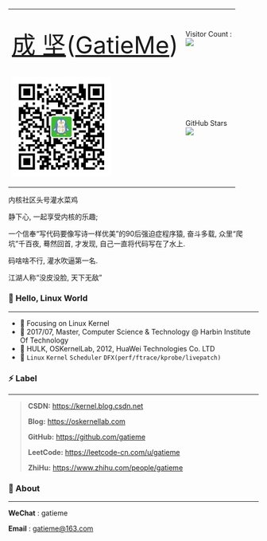<table class='demo'>
<tr>
    <td>
        <p align="center"><br><font size="16"><a href="https://oskernellab.com/about">成 坚</a>(<a href="https://kernel.blog.csdn.net">GatieMe</a>)</font></p>
    </td>
    <td> 
        <p>
            Visitor Count : <br>
            <img src="https://profile-counter.glitch.me/gatieme/count.svg" />
        </p>
    </td>
</tr>
<tr>
    <td>
        <p><img  width="200" height="200" src="./wechat_mp_qrcode.jpg" /></p>
    </td>
    <td>
        <p>
            GitHub Stars<br>
            <img src="https://github-readme-stats.vercel.app/api?username=gatieme&show_icons=true&icon_color=CE1D2D&text_color=718096&bg_color=ffffff&hide_title=true" />
        </p>
    </td>
</tr>
</table>



内核社区头号灌水菜鸡

静下心, 一起享受内核的乐趣;

一个信奉“写代码要像写诗一样优美”的90后强迫症程序猿, 奋斗多载, 众里“爬坑”千百夜, 蓦然回首, 才发现, 自己一直将代码写在了水上. 

码啥啥不行, 灌水吹逼第一名. 

江湖人称“没皮没脸, 天下无敌”


### 👋 Hello, Linux World
-------

- :orange_book: Focusing on Linux Kernel
- :ram: 2017/07, Master, Computer Science & Technology @ Harbin Institute Of Technology
- :hammer: HULK, OSKernelLab, 2012, HuaWei Technologies Co. LTD
- :meat_on_bone: `Linux`  `Kernel`  `Scheduler`  `DFX(perf/ftrace/kprobe/livepatch)`


### ⚡ Label
-------


> **CSDN:** https://kernel.blog.csdn.net
>
> **Blog:** https://oskernellab.com
>
> **GitHub:** https://github.com/gatieme
>
> **LeetCode:** https://leetcode-cn.com/u/gatieme
>
> **ZhiHu:** https://www.zhihu.com/people/gatieme

###  💬 About
-------

**WeChat**	: gatieme

**Email**	: gatieme@163.com

